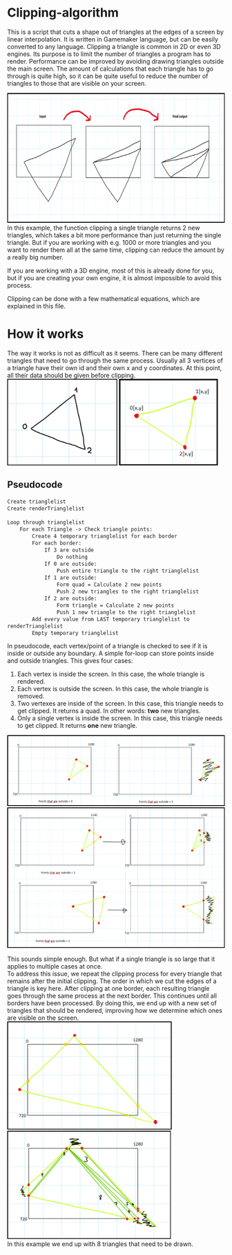 # Clipping-algorithm
This is a script that cuts a shape out of triangles at the edges of a screen by linear interpolation. It is written in Gamemaker language, but can be easily converted to any language.
Clipping a triangle is common in 2D or even 3D engines. Its purpose is to limit the number of triangles a program has to render. Performance can be improved by avoiding drawing triangles outside the main screen. The amount of calculations that each triangle has to go through is quite high, so it can be quite useful to reduce the number of triangles to those that are visible on your screen. <br />

<img height="300px" src="/images/screenshot18.png"/> 
In this example, the function clipping a single triangle returns 2 new triangles, which takes a bit more performance than just returning the single triangle. But if you are working with e.g. 1000 or more triangles and you want to render them all at the same time, clipping can reduce the amount by a really big number. <br />

If you are working with a 3D engine, most of this is already done for you, but if you are creating your own engine, it is almost impossible to avoid this process.<br />

Clipping can be done with a few mathematical equations, which are explained in this file.
<br />

# How it works
The way it works is not as difficult as it seems. There can be many different triangles that need to go through the same process. Usually all 3 vertices of a triangle have their own id and their own x and y coordinates. At this point, all their data should be given before clipping.<br />
<img height="200px" src="/images/screenshot5.png"/>
<img height="200px" src="/images/screenshot8.png"/> 
<br />

## Pseudocode
```
Create trianglelist
Create renderTrianglelist

Loop through trianglelist
	For each Triangle -> Check triangle points:
		Create 4 temporary trianglelist for each border
		For each border:
			If 3 are outside
				Do nothing
			If 0 are outside: 
				Push entire triangle to the right trianglelist
			If 1 are outside:
				Form quad = Calculate 2 new points
				Push 2 new triangles to the right trianglelist
			If 2 are outside:
				Form triangle = Calculate 2 new points
				Push 1 new triangle to the right trianglelist
		Add every value from LAST temporary trianglelist to renderTrianglelist
		Empty temporary trianglelist
```
		

In pseudocode, each vertex/point of a triangle is checked to see if it is inside or outside any boundary. A simple for-loop can store points inside and outside triangles. This gives four cases:<br />

1. Each vertex is inside the screen. In this case, the whole triangle is rendered.<br />
2. Each vertex is outside the screen. In this case, the whole triangle is removed.<br />
3. Two vertexes are inside of the screen. In this case, this triangle needs to get clipped. It returns a quad. In other words: **two** new triangles.<br />
4. Only a single vertex is inside the screen. In this case, this triangle needs to get clipped. It returns **one** new triangle.<br />

<img width="600px" src="/images/screenshot2.png"/> <br />
<img width="600px" src="/images/screenshot6.png"/> <br />

This sounds simple enough. But what if a single triangle is so large that it applies to multiple cases at once.<br />
To address this issue, we repeat the clipping process for every triangle that remains after the initial clipping. The order in which we cut the edges of a triangle is key here. After clipping at one border, each resulting triangle goes through the same process at the next border. This continues until all borders have been processed. By doing this, we end up with a new set of triangles that should be rendered, improving how we determine which ones are visible on the screen.<br />
<img height="250px" src="/images/screenshot3.png"/> <br />
<img height="250px" src="/images/screenshot4.png"/> <br />
In this example we end up with 8 triangles that need to be drawn.
<br />


